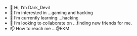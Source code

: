 - 👋 Hi, I’m Dark_Devil
- 👀 I’m interested in ...gaming and hacking
- 🌱 I’m currently learning ...hacking
- 💞️ I’m looking to collaborate on ...finding new friends for me.
- 📫 How to reach me ...@EKM

<!---
9188048487/9188048487 is a ✨ special ✨ repository because its `README.md` (this file) appears on your GitHub profile.
You can click the Preview link to take a look at your changes.
--->
